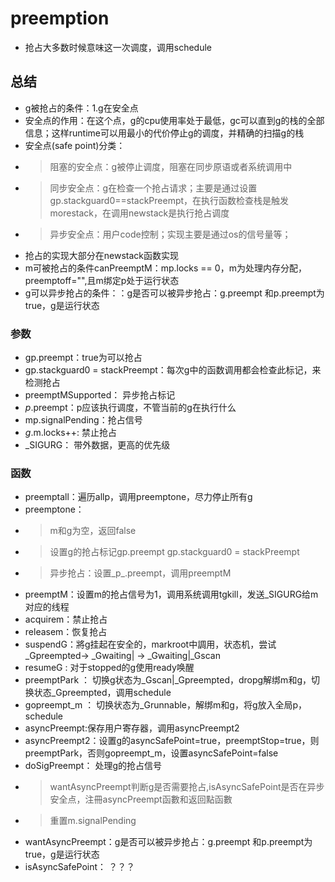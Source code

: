 # preemption
- 抢占大多数时候意味这一次调度，调用schedule
## 总结
- g被抢占的条件：1.g在安全点 
- 安全点的作用：在这个点，g的cpu使用率处于最低，gc可以直到g的栈的全部信息；这样runtime可以用最小的代价停止g的调度，并精确的扫描g的栈
- 安全点(safe point)分类：
- > 阻塞的安全点：g被停止调度，阻塞在同步原语或者系统调用中
- > 同步安全点：g在检查一个抢占请求；主要是通过设置gp.stackguard0==stackPreempt，在执行函数检查栈是触发morestack，在调用newstack是执行抢占调度
- > 异步安全点：用户code控制；实现主要是通过os的信号量等；
- 抢占的实现大部分在newstack函数实现
- m可被抢占的条件canPreemptM：mp.locks == 0，m为处理内存分配，preemptoff="",且m绑定p处于运行状态
- g可以异步抢占的条件：：g是否可以被异步抢占：g.preempt 和p.preempt为true，g是运行状态
### 参数
- gp.preempt：true为可以抢占
- gp.stackguard0 = stackPreempt：每次g中的函数调用都会检查此标记，来检测抢占
- preemptMSupported： 异步抢占标记
- _p_.preempt：p应该执行调度，不管当前的g在执行什么
- mp.signalPending：抢占信号
- _g_.m.locks++: 禁止抢占
- _SIGURG： 带外数据，更高的优先级
### 函数
- preemptall：遍历allp，调用preemptone，尽力停止所有g
- preemptone：
- > m和g为空，返回false
- > 设置g的抢占标记gp.preempt gp.stackguard0 = stackPreempt
- > 异步抢占：设置_p_.preempt，调用preemptM
- preemptM：设置m的抢占信号为1，调用系统调用tgkill，发送_SIGURG给m对应的线程
- acquirem：禁止抢占
- releasem：恢复抢占
- suspendG：將g挂起在安全的，markroot中調用，状态机，尝试_Gpreempted-> _Gwaiting| -> _Gwaiting|_Gscan
- resumeG : 对于stopped的g使用ready唤醒
- preemptPark ： 切换g状态为_Gscan|_Gpreempted，dropg解绑m和g，切换状态_Gpreempted，调用schedule
- gopreempt_m ： 切换状态为_Grunnable，解绑m和g，将g放入全局p，schedule
- asyncPreempt:保存用户寄存器，调用asyncPreempt2
- asyncPreempt2：设置g的asyncSafePoint=true，preemptStop=true，则preemptPark，否则gopreempt_m，设置asyncSafePoint=false
- doSigPreempt： 处理g的抢占信号
- > wantAsyncPreempt判断g是否需要抢占,isAsyncSafePoint是否在异步安全点，注冊asyncPreempt函數和返回點函數
- > 重置m.signalPending
- wantAsyncPreempt：g是否可以被异步抢占：g.preempt 和p.preempt为true，g是运行状态
- isAsyncSafePoint： ？？？
